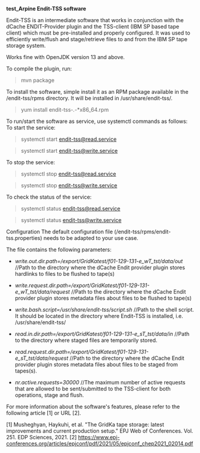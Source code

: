 **test_Arpine Endit-TSS software**

Endit-TSS is an intermediate software that works in conjunction with the dCache ENDIT-Provider plugin and the TSS-client (IBM SP based tape client) which must be pre-installed and properly configured. It was used to efficiently write/flush and stage/retrieve files to and from the IBM SP tape storage system.

Works fine with OpenJDK version 13 and above. 

To compile the plugin, run:
> mvn package

To install the software, simple install it as an RPM package available in the /endit-tss/rpms directory. It will be installed in /usr/share/endit-tss/.
> yum install endit-tss-*.*-*x86_64.rpm

To run/start the software as service, use systemctl commands as follows: 
To start the service:
> systemctl start endit-tss@read.service

> systemctl start endit-tss@write.service

To stop the service:
> systemctl stop endit-tss@read.service

> systemctl stop endit-tss@write.service

To check the status of the service:
> systemctl status endit-tss@read.service

> systemctl status endit-tss@write.service

Configuration
The default configuration file (/endit-tss/rpms/endit-tss.properties) needs to be adapted to your use case.

The file contains the following parameters:
- _write.out.dir.path=/export/GridKatest/f01-129-131-e_wT_tst/data/out_  //Path to the directory where the dCache Endit provider plugin stores hardlinks to files to be flushed to tape(s)

- _write.request.dir.path=/export/GridKatest/f01-129-131-e_wT_tst/data/request_  //Path to the directory where the dCache Endit provider plugin stores metadata files about files to be flushed to tape(s)

- _write.bash.script=/usr/share/endit-tss/script.sh_  //Path to the shell script. It should be located in the directory where Endit-TSS is installed, i.e. /usr/share/endit-tss/

- _read.in.dir.path=/export/GridKatest/f01-129-131-e_sT_tst/data/in_  //Path to the directory where staged files are temporarily stored.

- _read.request.dir.path=/export/GridKatest/f01-129-131-e_sT_tst/data/request_  //Path to the directory where the dCache Endit provider plugin stores metadata files about files to be staged from tapes(s). 

- _nr.active.requests=30000_  //The maximum number of active requests that are allowed to be sent/submitted to the TSS-client for both operations, stage and flush.

For more information about the software's features, please refer to the following article [1] or URL [2].

[1] Musheghyan, Haykuhi, et al. "The GridKa tape storage: latest improvements and current production setup." EPJ Web of Conferences. Vol. 251. EDP Sciences, 2021.
[2] https://www.epj-conferences.org/articles/epjconf/pdf/2021/05/epjconf_chep2021_02014.pdf
